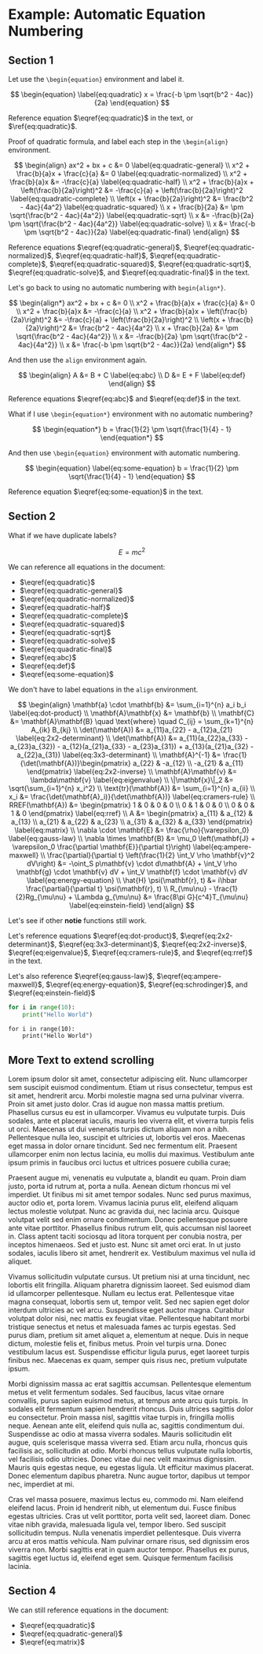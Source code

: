 # Example: Automatic Equation Numbering

## Section 1

Let use the `\begin{equation}` environment and label it.

$$
\begin{equation} \label{eq:quadratic}
x = \frac{-b \pm \sqrt{b^2 - 4ac}}{2a}
\end{equation}
$$

Reference equation $\eqref{eq:quadratic}$ in the text, or $\ref{eq:quadratic}$.

Proof of quadratic formula, and label each step in the `\begin{align}` environment.

$$
\begin{align}
ax^2 + bx + c &= 0  \label{eq:quadratic-general} \\
x^2 + \frac{b}{a}x + \frac{c}{a} &= 0  \label{eq:quadratic-normalized} \\
x^2 + \frac{b}{a}x &= -\frac{c}{a}  \label{eq:quadratic-half} \\
x^2 + \frac{b}{a}x + \left(\frac{b}{2a}\right)^2 &= -\frac{c}{a} + \left(\frac{b}{2a}\right)^2  \label{eq:quadratic-complete} \\
\left(x + \frac{b}{2a}\right)^2 &= \frac{b^2 - 4ac}{4a^2}  \label{eq:quadratic-squared} \\
x + \frac{b}{2a} &= \pm \sqrt{\frac{b^2 - 4ac}{4a^2}}  \label{eq:quadratic-sqrt} \\
x &= -\frac{b}{2a} \pm \sqrt{\frac{b^2 - 4ac}{4a^2}}  \label{eq:quadratic-solve} \\
x &= \frac{-b \pm \sqrt{b^2 - 4ac}}{2a} \label{eq:quadratic-final}
\end{align}
$$

Reference equations $\eqref{eq:quadratic-general}$, $\eqref{eq:quadratic-normalized}$, $\eqref{eq:quadratic-half}$, $\eqref{eq:quadratic-complete}$, $\eqref{eq:quadratic-squared}$, $\eqref{eq:quadratic-sqrt}$, $\eqref{eq:quadratic-solve}$, and $\eqref{eq:quadratic-final}$ in the text.

Let's go back to using no automatic numbering with `begin{align*}`.

$$
\begin{align*}
ax^2 + bx + c &= 0 \\
x^2 + \frac{b}{a}x + \frac{c}{a} &= 0 \\
x^2 + \frac{b}{a}x &= -\frac{c}{a} \\
x^2 + \frac{b}{a}x + \left(\frac{b}{2a}\right)^2 &= -\frac{c}{a} + \left(\frac{b}{2a}\right)^2 \\
\left(x + \frac{b}{2a}\right)^2 &= \frac{b^2 - 4ac}{4a^2} \\
x + \frac{b}{2a} &= \pm \sqrt{\frac{b^2 - 4ac}{4a^2}} \\
x &= -\frac{b}{2a} \pm \sqrt{\frac{b^2 - 4ac}{4a^2}} \\
x &= \frac{-b \pm \sqrt{b^2 - 4ac}}{2a}
\end{align*}
$$

And then use the `align` environment again.

$$
\begin{align}
A &= B + C \label{eq:abc} \\
D &= E + F \label{eq:def}
\end{align}
$$

Reference equations $\eqref{eq:abc}$ and $\eqref{eq:def}$ in the text.

What if I use `\begin{equation*}` environment with no automatic numbering?

$$
\begin{equation*}
b = \frac{1}{2} \pm \sqrt{\frac{1}{4} - 1}
\end{equation*}
$$

And then use `\begin{equation}` environment with automatic numbering.

$$
\begin{equation} \label{eq:some-equation}
b = \frac{1}{2} \pm \sqrt{\frac{1}{4} - 1}
\end{equation}
$$

Reference equation $\eqref{eq:some-equation}$ in the text.

## Section 2

What if we have duplicate labels?

$$
\begin{equation} \label{eq:some-equation}
E = mc^2
\end{equation}
$$

We can reference all equations in the document:

- $\eqref{eq:quadratic}$
- $\eqref{eq:quadratic-general}$
- $\eqref{eq:quadratic-normalized}$
- $\eqref{eq:quadratic-half}$
- $\eqref{eq:quadratic-complete}$
- $\eqref{eq:quadratic-squared}$
- $\eqref{eq:quadratic-sqrt}$
- $\eqref{eq:quadratic-solve}$
- $\eqref{eq:quadratic-final}$
- $\eqref{eq:abc}$
- $\eqref{eq:def}$
- $\eqref{eq:some-equation}$

We don't have to label equations in the `align` environment.

$$
\begin{align}
\mathbf{a} \cdot \mathbf{b} &= \sum_{i=1}^{n} a_i b_i \label{eq:dot-product} \\
\mathbf{A}\mathbf{x} &= \mathbf{b} \\
\mathbf{C} &= \mathbf{A}\mathbf{B} \quad \text{where} \quad C_{ij} = \sum_{k=1}^{n} A_{ik} B_{kj} \\
\det(\mathbf{A}) &= a_{11}a_{22} - a_{12}a_{21} \label{eq:2x2-determinant} \\
\det(\mathbf{A}) &= a_{11}(a_{22}a_{33} - a_{23}a_{32}) - a_{12}(a_{21}a_{33} - a_{23}a_{31}) + a_{13}(a_{21}a_{32} - a_{22}a_{31}) \label{eq:3x3-determinant} \\
\mathbf{A}^{-1} &= \frac{1}{\det(\mathbf{A})}\begin{pmatrix}
a_{22} & -a_{12} \\
-a_{21} & a_{11}
\end{pmatrix} \label{eq:2x2-inverse} \\
\mathbf{A}\mathbf{v} &= \lambda\mathbf{v} \label{eq:eigenvalue} \\
\|\mathbf{x}\|_2 &= \sqrt{\sum_{i=1}^{n} x_i^2} \\
\text{tr}(\mathbf{A}) &= \sum_{i=1}^{n} a_{ii} \\
x_i &= \frac{\det(\mathbf{A}_i)}{\det(\mathbf{A})} \label{eq:cramers-rule} \\
RREF(\mathbf{A}) &= \begin{pmatrix}
1 & 0 & 0 & 0 \\
0 & 1 & 0 & 0 \\
0 & 0 & 1 & 0
\end{pmatrix} \label{eq:rref} \\
A &= \begin{pmatrix}
a_{11} & a_{12} & a_{13} \\
a_{21} & a_{22} & a_{23} \\
a_{31} & a_{32} & a_{33}
\end{pmatrix} \label{eq:matrix} \\
\nabla \cdot \mathbf{E} &= \frac{\rho}{\varepsilon_0} \label{eq:gauss-law} \\
\nabla \times \mathbf{B} &= \mu_0 \left(\mathbf{J} + \varepsilon_0 \frac{\partial \mathbf{E}}{\partial t}\right) \label{eq:ampere-maxwell} \\
\frac{\partial}{\partial t} \left(\frac{1}{2} \int_V \rho \mathbf{v}^2 dV\right) &= -\oint_S p\mathbf{v} \cdot d\mathbf{A} + \int_V \rho \mathbf{g} \cdot \mathbf{v} dV + \int_V \mathbf{f} \cdot \mathbf{v} dV \label{eq:energy-equation} \\
\hat{H} \psi(\mathbf{r}, t) &= i\hbar \frac{\partial}{\partial t} \psi(\mathbf{r}, t) \\
R_{\mu\nu} - \frac{1}{2}Rg_{\mu\nu} + \Lambda g_{\mu\nu} &= \frac{8\pi G}{c^4}T_{\mu\nu} \label{eq:einstein-field}
\end{align}
$$

Let's see if other **notie** functions still work.

Let's reference equations $\eqref{eq:dot-product}$, $\eqref{eq:2x2-determinant}$, $\eqref{eq:3x3-determinant}$, $\eqref{eq:2x2-inverse}$, $\eqref{eq:eigenvalue}$, $\eqref{eq:cramers-rule}$, and $\eqref{eq:rref}$ in the text.

Let's also reference $\eqref{eq:gauss-law}$, $\eqref{eq:ampere-maxwell}$, $\eqref{eq:energy-equation}$, $\eqref{eq:schrodinger}$, and $\eqref{eq:einstein-field}$

```python
for i in range(10):
    print("Hello World")
```

```execute-python
for i in range(10):
    print("Hello World")
```

## More Text to extend scrolling

Lorem ipsum dolor sit amet, consectetur adipiscing elit. Nunc ullamcorper sem suscipit euismod condimentum. Etiam ut risus consectetur, tempus est sit amet, hendrerit arcu. Morbi molestie magna sed urna pulvinar viverra. Proin sit amet justo dolor. Cras id augue non massa mattis pretium. Phasellus cursus eu est in ullamcorper. Vivamus eu vulputate turpis. Duis sodales, ante et placerat iaculis, mauris leo viverra elit, et viverra turpis felis ut orci. Maecenas ut dui venenatis turpis dictum aliquam non a nibh. Pellentesque nulla leo, suscipit et ultricies ut, lobortis vel eros. Maecenas eget massa in dolor ornare tincidunt. Sed nec fermentum elit. Praesent ullamcorper enim non lectus lacinia, eu mollis dui maximus. Vestibulum ante ipsum primis in faucibus orci luctus et ultrices posuere cubilia curae;

Praesent augue mi, venenatis eu vulputate a, blandit eu quam. Proin diam justo, porta id rutrum at, porta a nulla. Aenean dictum rhoncus mi vel imperdiet. Ut finibus mi sit amet tempor sodales. Nunc sed purus maximus, auctor odio et, porta lorem. Vivamus lacinia purus elit, eleifend aliquam lectus molestie volutpat. Nunc ac gravida dui, nec lacinia arcu. Quisque volutpat velit sed enim ornare condimentum. Donec pellentesque posuere ante vitae porttitor. Phasellus finibus rutrum elit, quis accumsan nisl laoreet in. Class aptent taciti sociosqu ad litora torquent per conubia nostra, per inceptos himenaeos. Sed et justo est. Nunc sit amet orci erat. In ut justo sodales, iaculis libero sit amet, hendrerit ex. Vestibulum maximus vel nulla id aliquet.

Vivamus sollicitudin vulputate cursus. Ut pretium nisi at urna tincidunt, nec lobortis elit fringilla. Aliquam pharetra dignissim laoreet. Sed euismod diam id ullamcorper pellentesque. Nullam eu lectus erat. Pellentesque vitae magna consequat, lobortis sem ut, tempor velit. Sed nec sapien eget dolor interdum ultricies ac vel arcu. Suspendisse eget auctor magna. Curabitur volutpat dolor nisi, nec mattis ex feugiat vitae. Pellentesque habitant morbi tristique senectus et netus et malesuada fames ac turpis egestas. Sed purus diam, pretium sit amet aliquet a, elementum at neque. Duis in neque dictum, molestie felis et, finibus metus. Proin vel turpis urna. Donec vestibulum lacus est. Suspendisse efficitur ligula purus, eget laoreet turpis finibus nec. Maecenas ex quam, semper quis risus nec, pretium vulputate ipsum.

Morbi dignissim massa ac erat sagittis accumsan. Pellentesque elementum metus et velit fermentum sodales. Sed faucibus, lacus vitae ornare convallis, purus sapien euismod metus, at tempus ante arcu quis turpis. In sodales elit fermentum sapien hendrerit rhoncus. Duis ultrices sagittis dolor eu consectetur. Proin massa nisl, sagittis vitae turpis in, fringilla mollis neque. Aenean ante elit, eleifend quis nulla ac, sagittis condimentum dui. Suspendisse ac odio at massa viverra sodales. Mauris sollicitudin elit augue, quis scelerisque massa viverra sed. Etiam arcu nulla, rhoncus quis facilisis ac, sollicitudin at odio. Morbi rhoncus tellus vulputate nulla lobortis, vel facilisis odio ultricies. Donec vitae dui nec velit maximus dignissim. Mauris quis egestas neque, eu egestas ligula. Ut efficitur maximus placerat. Donec elementum dapibus pharetra. Nunc augue tortor, dapibus ut tempor nec, imperdiet at mi.

Cras vel massa posuere, maximus lectus eu, commodo mi. Nam eleifend eleifend lacus. Proin id hendrerit nibh, ut elementum dui. Fusce finibus egestas ultricies. Cras ut velit porttitor, porta velit sed, laoreet diam. Donec vitae nibh gravida, malesuada ligula vel, tempor libero. Sed suscipit sollicitudin tempus. Nulla venenatis imperdiet pellentesque. Duis viverra arcu at eros mattis vehicula. Nam pulvinar ornare risus, sed dignissim eros viverra non. Morbi sagittis erat in quam auctor tempor. Phasellus ex purus, sagittis eget luctus id, eleifend eget sem. Quisque fermentum facilisis lacinia.

## Section 4

We can still reference equations in the document:

- $\eqref{eq:quadratic}$
- $\eqref{eq:quadratic-general}$
- $\eqref{eq:matrix}$
